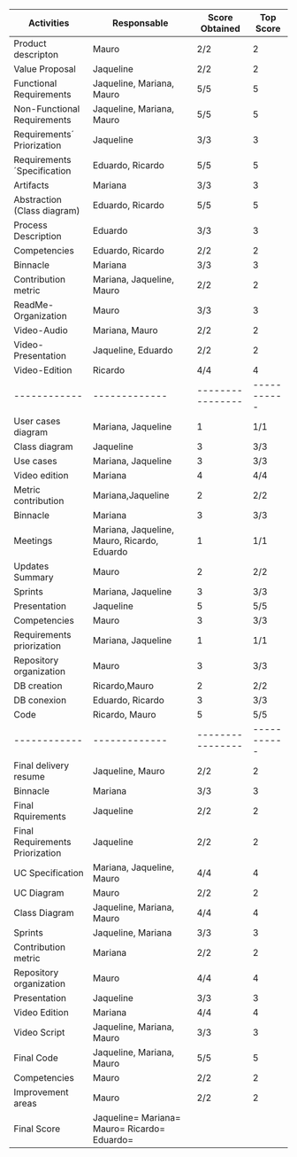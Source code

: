 | Activities | Responsable | Score Obtained | Top Score |
|------------|-------------|----------------|-----------|
|Product descripton| Mauro | 2/2 | 2 |
|Value Proposal| Jaqueline| 2/2 | 2 |
|Functional Requirements| Jaqueline, Mariana, Mauro| 5/5 | 5 |
|Non-Functional Requirements| Jaqueline, Mariana, Mauro| 5/5 |5 | 
|Requirements´ Priorization| Jaqueline | 3/3 |3 |
|Requirements´Specification| Eduardo, Ricardo|5/5 |5 |
| Artifacts | Mariana |3/3 |3 | 
|Abstraction (Class diagram)| Eduardo, Ricardo| 5/5|5 |
|Process Description| Eduardo|3/3 | 3|
|Competencies| Eduardo, Ricardo| 2/2|2|
|Binnacle| Mariana| 3/3 |3|
|Contribution metric| Mariana, Jaqueline, Mauro|2/2 |2|
|ReadMe- Organization| Mauro|3/3| 3|
|Video-Audio| Mariana, Mauro| 2/2| 2|
|Video-Presentation|Jaqueline, Eduardo| 2/2 | 2| 
|Video-Edition| Ricardo | 4/4| 4|
|------------|-------------|----------------|-----------|
|User cases diagram|Mariana, Jaqueline |1 |1/1  |
|Class diagram|Jaqueline|3|3/3|
|Use cases|Mariana, Jaqueline | 3| 3/3|
|Video edition| Mariana |4 | 4/4|
|Metric contribution| Mariana,Jaqueline | 2| 2/2|
|Binnacle| Mariana| 3|3/3|
|Meetings| Mariana, Jaqueline, Mauro, Ricardo, Eduardo| 1 | 1/1|
|Updates Summary| Mauro| 2|2/2|
|Sprints| Mariana, Jaqueline|3|3/3|
|Presentation| Jaqueline| 5| 5/5|
|Competencies|Mauro| 3|3/3|
|Requirements priorization| Mariana, Jaqueline| 1|1/1|
|Repository organization|Mauro| 3|3/3|
|DB creation|Ricardo,Mauro| 2|2/2|
|DB conexion| Eduardo, Ricardo| 3| 3/3|
|Code|Ricardo, Mauro| 5|5/5|
|------------|-------------|----------------|-----------|
|Final delivery resume|Jaqueline, Mauro|2/2|2|
|Binnacle| Mariana|3/3 |3|
|Final Rquirements|Jaqueline|2/2|2|
|Final Requirements Priorization|Jaqueline|2/2|2|
|UC Specification|Mariana, Jaqueline, Mauro|4/4|4|
|UC Diagram|Mauro|2/2|2|
|Class Diagram |Jaqueline, Mariana, Mauro|4/4|4|
|Sprints|Jaqueline, Mariana|3/3|3|
|Contribution metric|Mariana|2/2|2|
|Repository organization|Mauro|4/4|4|
|Presentation |Jaqueline|3/3|3|
|Video Edition|Mariana|4/4|4|
|Video Script|Jaqueline, Mariana, Mauro|3/3|3|
|Final Code|Jaqueline, Mariana, Mauro|5/5|5|
|Competencies|Mauro|2/2|2|
|Improvement areas|Mauro|2/2|2
|Final Score|Jaqueline=     Mariana=    Mauro=    Ricardo=   Eduardo=  |
